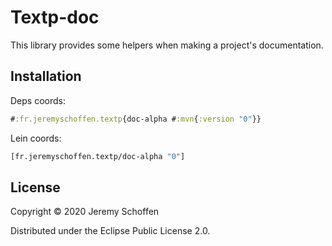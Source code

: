 

# Textp-doc
This library provides some helpers when making a project's documentation.

## Installation
Deps coords:
```clojure
#:fr.jeremyschoffen.textp{doc-alpha #:mvn{:version "0"}}
```
Lein coords:
```clojure
[fr.jeremyschoffen.textp/doc-alpha "0"]
```

## License

Copyright &copy; 2020 Jeremy Schoffen

Distributed under the Eclipse Public License 2.0.